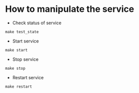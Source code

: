 # How to manipulate the service

* Check status of service
```  
make test_state
```

* Start service
```  
make start
```

* Stop service
```  
make stop
```

* Restart service
```  
make restart
```

